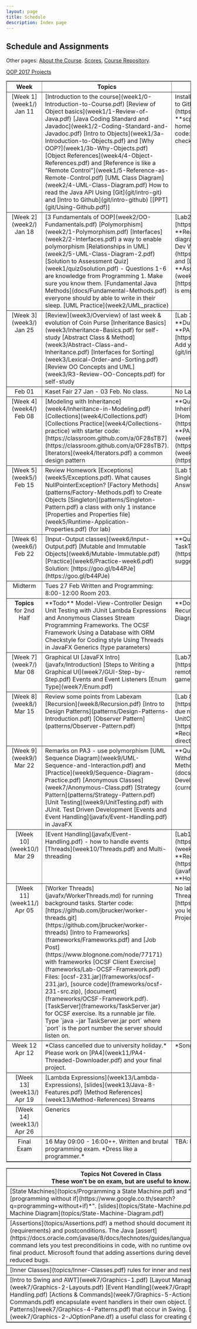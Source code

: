 ```yaml
---
layout: page
title: Schedule
description: Index page
---
```


## Schedule and Assignments 

Other pages: [About the Course](About). [Scores](https://goo.gl/ixNDm6), [Course Repository](https://www.github.com/skeoop/skeoop.github.io/). 

[OOP 2017 Projects](projects2017)

<table border="1">
<tr valign="top">
  <th> Week  </th>
  <th width="45%"> Topics </th>
  <th width="45%"> Assignment </th>
</tr>
<!-- week 1 -->
<tr valign="top">
<td align="center" markdown="span"> 
[Week 1](week1/)    
Jan 11
</td>
<td markdown="span">
[Introduction to the course](week1/0-Introduction-to-Course.pdf)   
[Review of Object basics](week1/1-Review-of-Java.pdf)    
[Java Coding Standard and Javadoc](week1/2-Coding-Standard-and-Javadoc.pdf)    
[Intro to Objects](week1/3a-Introduction-to-Objects.pdf) and [Why OOP?](week1/3b-Why-Objects.pdf)    
[Object References](week4/4-Object-References.pdf) and [Reference is like a "Remote Control"](week1/5-Reference-as-Remote-Control.pdf)    
[UML Class Diagram](week2/4-UML-Class-Diagram.pdf)    
How to read the Java API    
Using [Git](git/intro-git) and [Intro to Github](git/intro-github) [[PPT](git/Using-Github.pdf)]    
</td>
<td markdown="span">
Install [Required software](Requirements)    
Review [how to use Git](git/intro-git) and [Intro to Github](git/intro-github). [PDF of slides.](git/)     
Join [Google Classroom](https://classroom.google.com) for written assignments. Use your KU Login and code **scpkk0**.   
We use Github Classroom for programs, Google Classroom for written homework.   
**Lab**: [Guessing Game](week1/Lab1-Guessing-Game.pdf). Starter code: [https://goo.gl/iXjYm7](https://goo.gl/iXjYm7).  [Checklist and Hints](week1/Lab1-checklist.md). 
</td>
</tr>
<!-- week 2 -->
<tr valign="top">
<td align="center" markdown="span"> 
[Week 2](week2/)    
Jan 18
</td>
<td markdown="span">
[3 Fundamentals of OOP](week2/OO-Fundamentals.pdf)    
[Polymorphism](week2/1-Polymorphism.pdf)    
[Interfaces](week2/2-Interfaces.pdf) a way to enable polymorphism     
[Relationships in UML](week2/5-UML-Class-Diagram-2.pdf)    
[Solution to Assessment Quiz](week1/quiz0solution.pdf) - Questions 1-6 are knowledge from Programming 1. Make sure you know them.    
[Fundamental Java Methods](docs/Fundamental-Methods.pdf) everyone should by able to write in their sleep.    
[UML Practice](week2/UML_practice)
</td>
<td markdown="span">
[Lab2: CoinPurse](week2/Lab2-CoinPurse.pdf) on Github Classroom [https://classroom.github.com/a/9jwVjFId](https://classroom.github.com/a/9jwVjFId)        
**Read**: BIGJ Section 9.4 and Chapter 10.    
**UML**: Good summaries: [https://uml-diagrams.org](https://www.uml-diagrams.org/class-diagrams-overview.html) and [IBM Dev Works](https://www.ibm.com/developerworks/rational/library/content/RationalEdge/sep04/bell/) and [Lucidchart.com](https://www.lucidchart.com/pages/uml-class-diagram)    
**Assignment**: [PA1-Fraction](week2/PA1-Fraction.pdf) and [JUnit Tests](week2/FractionTests.zip). **Due:** Feb 3, midnight. Create Github Repo here: [https://classroom.github.com/a/TsvUlc6K](https://classroom.github.com/a/TsvUlc6K) it is empty now. Add your own code, `README.md`, and `.gitignore`.
</td>
</tr>
<!-- week 3 -->
<tr valign="top">
<td align="center" markdown="span"> 
[Week 3](week3/)    
Jan 25
</td>
<td markdown="span">
[Review](week3/Overview) of last week & evolution of Coin Purse    
[Inheritance Basics](week3/Inheritance-Basics.pdf) for self-study    
[Abstract Class & Method](week3/Abstract-Class-and-Inheritance.pdf)     
[Interfaces for Sorting](week3/Lexical-Order-and-Sorting.pdf)    
[Review OO Concepts and UML](week3/R3-Review-OO-Concepts.pdf) for self-study    
</td>
<td markdown="span">
[Lab 3: Polymorphic Purse](week3/Lab3-PolymorphicPurse.pdf) to this at home.  **Due:** Sat, Feb 3.    
No Lab meeting due to Kaset Fair.  Please work on Lab3 individually.    
**PA1**: [PA1-Fraction](week2/PA1-Fraction.pdf) create repo here: [https://classroom.github.com/a/TsvUlc6K](https://classroom.github.com/a/TsvUlc6K). Add your own `README.md`, `.gitignore`, and code.   
For help, see [Intro to Github](git/intro-github) [[PPT](git/Using-Github.pdf)].    
</td>
</tr>
<!-- Kaset Fair 26 Jan - 03 Feb -->
<tr valign="top">
<td align="center"> Feb 01</td>
<td markdown="span">
Kaset Fair 27 Jan - 03 Feb. No class.
</td>
<td markdown="span">
No Lab, but you still have assignment.
</td>
</tr>
<!-- week 4 -->
<tr valign="top">
<td align="center" markdown="span"> 
[Week 4](week4/)    
Feb 08
</td>
<td markdown="span">
[Modeling with Inheritance](week4/Inheritance-in-Modeling.pdf)     
[Collections](week4/Collections.pdf)   
[Collections Practice](week4/Collections-practice) with starter code: [https://classroom.github.com/a/0F28sTB7](https://classroom.github.com/a/0F28sTB7).   
[Iterators](week4/Iterators.pdf) a common design pattern
</td>
<td markdown="span">
**Quiz**: programming quiz. Please bring computer to class.    
[Lab 4: Purse with Inheritance](week4/Lab4-CoinPurse-Inheritance.pdf) Due: 10 Feb (Saturday)     
[Homework1](week4/Homework1.pdf) - submit file or link to [Google Classroom](https://classroom.google.com/u/1/c/NDE0NjQ0OTha/a/MTE0OTI4NTEwMzha/details)    
**PA2**: Due Sunday, 25 Feb by 22:00.    
**1st-year Student:** [PA2-ArrayIterator](week4/PA2-ArrayIterator.pdf) Github Link: [https://classroom.github.com/a/g0EhuapO](https://classroom.github.com/a/g0EhuapO)    
**2nd-4th year Student:** [PA2-Stack](week4/PA2-Stack.pdf) Github Link: [https://classroom.github.com/a/16iWXFAP](https://classroom.github.com/a/16iWXFAP)   
</td>
</tr>
<!-- week 5 -->
<tr valign="top">
<td align="center" markdown="span"> 
[Week 5](week5/)    
Feb 15
</td>
<td markdown="span">
Review Homework    
[Exceptions](week5/Exceptions.pdf).  What causes NullPointerException?    
[Factory Methods](patterns/Factory-Methods.pdf) to Create Objects   
[Singleton](patterns/Singleton-Pattern.pdf) a class with only 1 instance   
[Properties and Properties file](week5/Runtime-Application-Properties.pdf) (for lab)
</td>
<td markdown="span">
[Lab 5: Factory Method, Singleton, and Properties](week5/Lab5-Money-Factory-and-Singleton.pdf)    
[Answers to Exceptions Practice](week5/Exceptions=Practice-Answers.pdf)    
</td>
</tr>
<!-- week 6 -->
<tr valign="top">
<td align="center" markdown="span"> 
[Week 6](week6/)    
Feb 22
</td>
<td markdown="span">
[Input-Output classes](week6/Input-Output.pdf)        
[Mutable and Immutable Objects](week6/Mutable-Immutable.pdf)    
[Practice](week6/Practice-week6.pdf) Solution: [https://goo.gl/b44PJe](https://goo.gl/b44PJe)      
</td>
<td markdown="span">
**Quiz** on week 5, esp. exceptions.    
[Lab6-File reader and timer](week6/Lab6-TaskTimer.pdf)    
Strike Back! Critique the course at [https://eassess.ku.ac.th/](https://eassess.ku.ac.th/).
Ratings are anonymized, so its safe to criticize and make suggestions.
</td>
</tr>
<!-- midterm (Feb 24 - Mar 04) -->
<tr valign="top">
<td align="center"> Midterm</td>
<td markdown="span">
Tues 27 Feb Written and Programming: 8:00-12:00 Room 203.    
</td>
<td markdown="span">
</td>
</tr>
<!-- 2nd half of course -->
<tr valign="top">
<td align="center"> <b>Topics</b><br/>for 2nd Half</td>
<td markdown="span">
**Todo**    
Model-View-Controller Design    
Unit Testing with JUnit    
Lambda Expressions and Anonymous Classes    
Stream Programming    
Frameworks. The OCSF Framework    
Using a Database with ORM
Checkstyle for Coding style    
Using Threads in JavaFX    
Generics (type parameters)    
</td>
<td markdown="span">
**Done**    
Enum types    
Event Listeners and Observer Pattern    
Graphical UI using JavaFX    
Recursion    
Strategy Pattern and Resursive Withdraw for Purse    
Threads    
UML Sequence Diagram    
</td>
</tr>
<!-- week 7 -->
<tr valign="top">
<td align="center" markdown="span"> 
[Week 7](week7/)    
Mar 08
</td>
<td markdown="span">
Graphical UI [JavaFX Intro](javafx/Introduction)     
[Steps to Writing a Graphical UI](week7/GUI-Step-by-Step.pdf)    
Events and Event Listeners    
[Enum Type](week7/Enum.pdf)    
</td>
<td markdown="span">
[Lab7-LengthConverter](week7/Lab7-LengthConverter.pdf)   
Lab7 Github Assignment: [https://goo.gl/snYfDC](https://goo.gl/snYfDC) this is a empty repo. To use it, just "git add remote ...".    
How to [create a game with JavaFX](https://github.com/jbrucker/guessing-game) and MVC design.
</td>
</tr>
<!-- week 8 -->
<tr valign="top">
<td align="center" markdown="span"> 
[Week 8](week8/)    
Mar 15
</td>
<td markdown="span">
Review some points from Labexam    
[Recursion](week8/Recursion.pdf)    
[Intro to Design Patterns](patterns/Design-Patterns-Introduction.pdf)    
[Observer Pattern](patterns/Observer-Pattern.pdf)    

</td>
<td markdown="span">
[Lab 8: Observers](week8/Lab8-1-Observers.pdf). Starter code: [https://goo.gl/obaqHh](https://goo.gl/obaqHh)    
[Homework2](week8/Homework2.pdf) due next week (22 Mar) and needed for lab.   
[PA3-Unit Converter](week8/PA3-UnitConverter.pdf) due 25 Mar (Sunday).    
**PA3 Assignmnet URL:** [https://goo.gl/U5wbau](https://goo.gl/U5wbau).    
**Read**: Big Java, Ch. 13 *Recursion*    
[Design Patterns](patterns/README) material is in the [patterns](patterns/) directory.
</td>
</tr>
<!-- week 9 -->
<tr valign="top">
<td align="center" markdown="span"> 
[Week 9](week9/)    
Mar 22
</td>
<td markdown="span">
Remarks on PA3 - use polymorphism    
[UML Sequence Diagram](week9/UML-Sequence-and-Interaction.pdf) and [Practice](week9/Sequence-Diagram-Practice.pdf)        
[Anonymous Classes](week7/Anonymous-Class.pdf)    
[Strategy Pattern](patterns/Strategy-Pattern.pdf)        
[Unit Testing](week9/UnitTesting.pdf) with JUnit.    
Test Driven Development    
[Events and Event Handling](javafx/Event-Handling.pdf) in JavaFX     
</td>
<td markdown="span">
**Quiz** on JavaFX components, Event handling, and recursion.   
[Lab9 Purse with Withdraw Strategy](week9/Lab9-Purse-with-Strategy-Pattern.pdf), Due: Sunday   
[JUnit Method Summary](week9/JUnitSummary.pdf)    
**Read** [UML Distilled Chapter 4](docs/UML-Distilled-4-Sequence.pdf) on Sequence Diagrams.    
**Assignment** Develop idea and proposal for final programming project.    
[Currency Converter](currency_service) how to get currency exchange rates for your UnitConverter.
</td>
</tr>
<!-- week 10 -->
<tr valign="top">
<td align="center" valign="top" markdown="span">
[Week 10](week10/)    
Mar 29
</td>
<td markdown="span">
[Event Handling](javafx/Event-Handling.pdf) - how to handle events    
[Threads](week10/Threads.pdf) and Multi-threading    
</td>
<td markdown="span">
[Lab10: Threads](week10/Lab10-Threads.pdf)  Github URL: [https://goo.gl/PCfJ41](https://goo.gl/PCfJ41)    
**Read**: Big Java, ch. 20 [Multithreading](week10/Multithreading-BIGJ.pdf), [Dietel&Dietal slides](week10/Threads-Dietel.pdf)     
**Read**: Oracle's [Event Handling Tutorial](https://docs.oracle.com/javase/8/javafx/events-tutorial/events.htm) or [Ebook](javafx/Event_Handling_Tutorial.pdf), has most complete explanation of event handling.        
**Homework**: (TBA) Submit a project proposal online. 

</td>
</tr>
<!-- week 11 -->
<tr valign="top">
<td align="center" markdown="span"> 
[Week 11](week11/)    
Apr 05
</td>
<td markdown="span">
[Worker Threads](javafx/WorkerThreads.md) for running background tasks.    
Starter code: [https://github.com/jbrucker/worker-threads.git](https://github.com/jbrucker/worker-threads)    
[Intro to Frameworks](frameworks/Frameworks.pdf) and [Job Post](https://www.blognone.com/node/77171) with frameworks     
[OCSF Client Exercise](frameworks/Lab-OCSF-Framework.pdf)    
Files: [ocsf-231.jar](frameworks/ocsf-231.jar), [source code](frameworks/ocsf-231-src.zip), [document](frameworks/OCSF-Framework.pdf).    
[TaskServer](frameworks/TaskServer.jar) for OCSF exercise. Its a runnable jar file. Type `java -jar TaskServer.jar port` where `port` is the port number the server should listen on.          

</td>
<td markdown="span">
No lab due to Chakri Day holiday.    
[PA4-Flashget URL Downloader](week11/PA4-Threaded-Downloader.pdf) due April 22.    
Github Assignment URL: [https://goo.gl/TtMveL](https://goo.gl/TtMveL)    
A useful app that combines a lot of what you learned recently, but not too difficult.    
[PA5 Project Proposal](week11/PA5-Final-Project.pdf) due next week, both on paper and online (Google Docs).    
</td>
</tr>
<!-- week 12 -->
<tr valign="top">
<td align="center" markdown="span"> 
Week 12    
Apr 12
</td>
<td markdown="span">
*Class cancelled due to university holiday.*    
Please work on [PA4](week11/PA4-Threaded-Downloader.pdf) and your final project.
</td>
<td markdown="span">
*Songkran*. No lab.    
</td>
</tr>
<!-- week 13 -->
<tr valign="top">
<td align="center" markdown="span"> 
[Week 13](week13/)    
Apr 19
</td>
<td markdown="span">
[Lambda Expressions](week13/Lambda-Expressions), [slides](week13/Java-8-Features.pdf)    
[Method References](week13/Method-References)    
Streams    
</td>
<td markdown="span">
</td>
</tr>
<!-- week 14 -->
<tr valign="top">
<td align="center" markdown="span"> 
[Week 14](week13/)    
Apr 26
</td>
<td markdown="span">
Generics
</td>
<td markdown="span">
</td>
</tr>
<!-- final exam (5/7-5/18) -->
<tr valign="top">
<td align="center"> 
Final Exam 
</td>
<td markdown="span">
16 May 09:00 - 16:00++.    
Written and brutal programming exam.    
*Dress like a programmer.*
</td>
<td markdown="span">
TBA: Presentation and demo of final projects.
</td>
</tr>
</table>

<table border="1">
<tr valign="top">
  <th width="100%">
  Topics Not Covered in Class <br/>
  These won't be on exam, but are useful to know.    
  </th>
</tr>
<tr valign="top">
<td markdown="span">
[State Machines](topics/Programming a State Machine.pdf) and "*[programming without if](https://www.google.co.th/search?q=programming+without+if)*". [slides](topics/State-Machine.pdf)    
[UML State Machine Diagram](topics/State-Machine-Diagram.pdf)    
</td>
</tr>
<tr valign="top">
<td markdown="span">
[Assertions](topics/Assertions.pdf) a method should document its precondtions (requirements) and postconditions. The Java [assert](https://docs.oracle.com/javase/8/docs/technotes/guides/language/assert.html) command lets you test preconditioins in code, with no runtime overhead in the final product.  Microsoft found that adding assertions during development greatly reduced bugs.
</td>
</tr>
<tr valign="top">
<td markdown="span">
[Inner Classes](topics/Inner-Classes.pdf) rules for inner and nested classes.
</td>
</tr>
<tr valign="top">
<td markdown="span">
<!-- Swing -->
[Intro to Swing and AWT](week7/Graphics-1.pdf)    
[Layout Managers](week7/Graphics-2-Layouts.pdf)    
[Event Handling](week7/Graphics-3-Event-Handling.pdf)    
[Actions & Commands](week7/Graphics-5-Actions-and-Commands.pdf) encapsulate event handlers in their own object.    
[Design Patterns](week7/Graphics-4-Patterns.pdf) that occur in Swing.   
[JOptionPane](week7/Graphics-2-JOptionPane.df) a useful class for creating dialog boxes.    
</td>
</tr>
</table>
